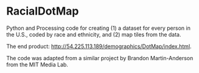 RacialDotMap
============

Python and Processing code for creating (1) a dataset for every person in the U.S., coded by race and ethnicity, and (2) map tiles from the data.

The end product:  http://54.225.113.189/demographics/DotMap/index.html.

The code was adapted from a similar project by Brandon Martin-Anderson from the MIT Media Lab.
